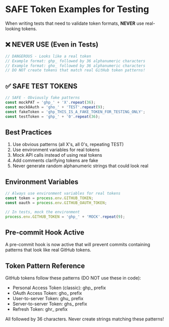 # SAFE Token Examples for Testing

When writing tests that need to validate token formats, **NEVER** use real-looking tokens.

## ❌ NEVER USE (Even in Tests)
```javascript
// DANGEROUS - Looks like a real token
// Example format: ghp_ followed by 36 alphanumeric characters
// Example format: gho_ followed by 36 alphanumeric characters
// DO NOT create tokens that match real GitHub token patterns!
```

## ✅ SAFE TEST TOKENS
```javascript
// SAFE - Obviously fake patterns
const mockPAT = 'ghp_' + 'X'.repeat(36);  
const mockOAuth = 'gho_' + 'TEST'.repeat(9);  
const fakeToken = 'ghp_THIS_IS_A_FAKE_TOKEN_FOR_TESTING_ONLY';
const testToken = 'ghp_' + '0'.repeat(36);
```

## Best Practices
1. Use obvious patterns (all X's, all 0's, repeating TEST)
2. Use environment variables for real tokens
3. Mock API calls instead of using real tokens
4. Add comments clarifying tokens are fake
5. Never generate random alphanumeric strings that could look real

## Environment Variables
```javascript
// Always use environment variables for real tokens
const token = process.env.GITHUB_TOKEN;
const oauth = process.env.GITHUB_OAUTH_TOKEN;

// In tests, mock the environment
process.env.GITHUB_TOKEN = 'ghp_' + 'MOCK'.repeat(9);
```

## Pre-commit Hook Active
A pre-commit hook is now active that will prevent commits containing patterns that look like real GitHub tokens.

## Token Pattern Reference
GitHub tokens follow these patterns (DO NOT use these in code):
- Personal Access Token (classic): ghp_ prefix
- OAuth Access Token: gho_ prefix  
- User-to-server Token: ghu_ prefix
- Server-to-server Token: ghs_ prefix
- Refresh Token: ghr_ prefix

All followed by 36 characters. Never create strings matching these patterns!
